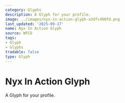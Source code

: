 ```yaml
---
category: Glyphs
description: A Glyph for your profile.
image: ../images/nyx-in-action-glyph-a3dfc490fd.png
last_updated: '2025-09-17'
name: Nyx In Action Glyph
source: WFCD
tags:
- Glyph
- Glyphs
tradable: false
type: Glyph
---
```


# Nyx In Action Glyph

A Glyph for your profile.

